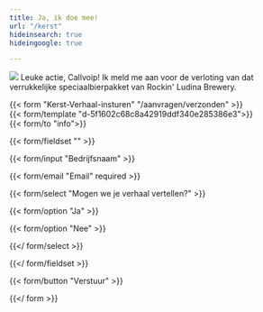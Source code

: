 ```yaml
---
title: Ja, ik doe mee!
url: "/kerst"
hideinsearch: true
hideingoogle: true

---
```

<img src="/v1570097106/500_lux9iz.jpg">
Leuke actie, Callvoip! Ik meld me aan voor de verloting van dat verrukkelijke speciaalbierpakket van Rockin' Ludina Brewery.

{{< form "Kerst-Verhaal-insturen" "/aanvragen/verzonden" >}}  
{{< form/template "d-5f1602c68c8a42919ddf340e285386e3">}}  
{{< form/to "info">}}

{{< form/fieldset "" >}}

{{< form/input "Bedrijfsnaam" >}}

{{< form/email "Email" required >}}

{{< form/select "Mogen we je verhaal vertellen?" >}}

{{< form/option "Ja" >}}

{{< form/option "Nee" >}}

{{</ form/select >}}

{{</ form/fieldset >}}

{{< form/button "Verstuur" >}}

{{</ form >}}
